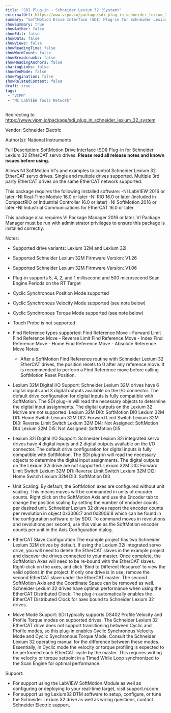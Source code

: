 ```yaml
---
title: "SDI Plug-in - Schneider Lexium 32 (System)"
externalUrl: https://www.vipm.io/package/sdi_plug_in_schneider_lexium_32_system
summary: "SoftMotion Drive Interface (SDI) Plug-in for Schneider Lexium 32 EtherCAT servo drives."
showSummary: true
showAuthor: false
showEdit: false
showData: false
showViews: false
showReadingTime: false
showWordCount: false
showBreadcrumbs: false
showHeadingAnchors: false
sharingLinks: false
showZenMode: false
showPagination: false
showRelatedContent: false
draft: true
tags:
 - "VIPM"
 - "NI LabVIEW Tools Network"
---
```


Redirecting to https://www.vipm.io/package/sdi_plug_in_schneider_lexium_32_system

Vendor: Schneider Electric

Author(s): National Instruments
 
Full Description:
SoftMotion Drive Interface (SDI) Plug-in for Schneider Lexium 32 EtherCAT servo drives. **Please read all release notes and known issues before using.**

Allows NI SoftMotion VI's and examples to control Schneider Lexium 32 EtherCAT servo drives. Single and multiple drives supported. Multiple 3rd party EtherCAT drives on the same EtherCAT network supported.

This package requires the following installed software:
-NI LabVIEW 2016 or later
-NI Real-Time Module 16.0 or later
-NI RIO 16.0 or later (included in CompactRIO or Industrial Controller 16.0 or later)
-NI SoftMotion 2016 or later
-NI Industrial Communications for EtherCAT 16.0 or later

This package also requires VI Package Manager 2016 or later.
VI Package Manager must be run with administrator privileges to ensure this package is installed correctly.

Notes:
- Supported drive variants: Lexium 32M and Lexium 32i
- Supported Schneider Lexium 32M Firmware Version: V1.26
- Supported Schneider Lexium 32M Firmware Version: V1.06
- Plug-in supports 5, 4, 2, and 1 millisecond and 500 microsecond Scan Engine Periods on the RT Target
- Cyclic Synchronous Position Mode supported
- Cyclic Synchronous Velocity Mode supported (see note below)
- Cyclic Synchronous Torque Mode supported (see note below)
- Touch Probe is not supported
- Find Reference types supported:
  Find Reference Move - Forward Limit
  Find Reference Move - Reverse Limit
  Find Reference Move - Index
  Find Reference Move - Home
  Find Reference Move - Absolute
  Reference Move Notes:
  - After a SoftMotion Find Reference routine with Schneider Lexium 32 EtherCAT drives, the position resets to 0 after any reference move. It is recommended to perform a Find Reference move before calling SoftMotion Reset Position.

- Lexium 32M Digital I/O Support:
Schneider Lexium 32M drives have 6 digital inputs and 3 digital outputs available on the I/O connector. The default drive configuration for digital inputs is fully compatible with SoftMotion. The SDI plug-in will read the necessary objects to determine the digital input assignments. The digital outputs on the Lexium 32 Mdrive are not supported.
Lexium 32M DI0: SoftMotion DI0
Lexium 32M DI1: Home Switch
Lexium 32M DI2: Forward Limit Switch
Lexium 32M DI3: Reverse Limit Switch
Lexium 32M DI4: Not Assigned: SoftMotion DI4
Lexium 32M DI5: Not Assigned: SoftMotion DI5

- Lexium 32i Digital I/O Support:
Schneider Lexium 32i integrated servo drives have 4 digital inputs and 2 digital outputs available on the I/O connector. The default drive configuration for digital inputs is fully compatible with SoftMotion. The SDI plug-in will read the necessary objects to determine the digital input assignments. The digital outputs on the Lexium 32i drive are not supported.
Lexium 32M DI0: Forward Limit Switch
Lexium 32M DI1: Reverse Limit Switch
Lexium 32M DI2: Home Switch
Lexium 32M DI3: SoftMotion DI3

- Unit Scaling:
By default, the SoftMotion axes are configured without unit scaling. This means moves will be commanded in units of encoder counts. Right click on the SoftMotion Axis and use the Encoder tab to change the position scaling by setting the number of encoder counts per desired unit.
Schneider Lexium 32 drives report the encoder counts per revolution in object 0x3006:7 and 0x3006:8 which can be found in the configuration software or by SDO. To command moves in revolutions and revolutions per second, use this value as the SoftMotion encoder counts per unit in the Axis Configuration dialog.

- EtherCAT Slave Configuration
The example project has two Schneider Lexium 32M drives by default. If using the Lexium 32i integrated servo drive, you will need to delete the EtherCAT slaves in the example project and discover the drives connected to your master.
Once complete, the SoftMotion Axes will need to be re-bound with the EtherCAT slaves. Right-click on the axes, and click 'Bind to Different Resource' to view the valid options in the project. If only one drive is in use, remove the second EtherCAT slave under the EtherCAT master. The second SoftMotion Axis and the Coordinate Space can be removed as well.
Schneider Lexium 32 drives have optimal performance when using the EtherCAT Distributed Clock. The plug-in automatically enables the EtherCAT Distributed Clock for axes bound to Schneider Lexium 32 drives.

- Move Mode Support:
SDI typically supports DS402 Profile Velocity and Profile Torque modes on supported drives. The Schneider Lexium 32 EtherCAT drive does not support transitioning between Cyclic and Profile modes, so this plug-in enables Cyclic Synchronous Velocity Mode and Cyclic Synchronous Torque Mode.
Consult the Schneider Lexium 32 operating manual for the difference between these modes. Essentially, in Cyclic mode the velocity or torque profiling is expected to be performed each EtherCAT cycle by the master. This requires writing the velocity or torque setpoint in a Timed While Loop synchronized to the Scan Engine for optimal performance.

Support:
- For support using the LabVIEW SoftMotion Module as well as configuring or deploying to your real-time target, visit support.ni.com.
- For support using Lexium32 DTM software to setup, configure, or tune the Schneider Lexium 32 drive as well as wiring questions, contact Schneider Electric support.